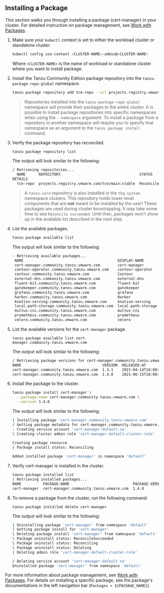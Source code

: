## Installing a Package

This section walks you through installing a package (cert-manager) in your cluster. For
detailed instruction on package management, see [Work with Packages](../package-management).

1. Make sure your `kubectl` context is set to either the workload cluster or standalone cluster.

    ```sh
    kubectl config use-context <CLUSTER-NAME>-admin@<CLUSTER-NAME>
    ```

    Where ``<CLUSTER-NAME>`` is the name of workload or standalone cluster where you want to install package.

1. Install the Tanzu Community Edition package repository into the `tanzu-package-repo-global` namespace.

    ```sh
    tanzu package repository add tce-repo --url projects.registry.vmware.com/tce/main:stable --namespace tanzu-package-repo-global
    ```

    > Repositories installed into the `tanzu-package-repo-global` namespace will provide their packages to the entire
    > cluster. It is possible to install package repositories into specific namespaces when using the `--namespace` argument.
    > To install a package from a repository in another namespace will require you to specify that namespace as an argument
    > to the `tanzu package install` command.
                                                                                                                                
1. Verify the package repository has reconciled.

    ```sh
    tanzu package repository list
    ```

    The output will look similar to the following:

    ```sh
    / Retrieving repositories...
      NAME      REPOSITORY                                    STATUS
    DETAILS
      tce-repo  projects.registry.vmware.com/tce/main:stable  Reconcile succeeded
    ```

    > A `tanzu-core` repository is also installed in the `tkg-system` namespace
    > clusters. This repository holds lower-level components that are **not**
    > meant to be installed by the user! These packages are used during cluster
    > boostrapping.
    > It may take some time to see `Reconcile succeeded`. Until then, packages
    > won't show up in the available list described in the next step.

1. List the available packages.

    ```sh
    tanzu package available list
    ```

    The output will look similar to the following:

    ```sh
    - Retrieving available packages...
     NAME                                           DISPLAY-NAME        SHORT-DESCRIPTION
     cert-manager.community.tanzu.vmware.com        cert-manager        Certificate management
     contour-operator.community.tanzu.vmware.com    contour-operator    Layer 7 Ingress
     contour.community.tanzu.vmware.com             Contour             An ingress controller
     external-dns.community.tanzu.vmware.com        external-dns        This package provides DNS...
     fluent-bit.community.tanzu.vmware.com          fluent-bit          Fluent Bit is a fast Log Processor and...
     gatekeeper.community.tanzu.vmware.com          gatekeeper          policy management
     grafana.community.tanzu.vmware.com             grafana             Visualization and analytics software
     harbor.community.tanzu.vmware.com              Harbor              OCI Registry
     knative-serving.community.tanzu.vmware.com     knative-serving     Knative Serving builds on Kubernetes to...
     local-path-storage.community.tanzu.vmware.com  local-path-storage  This package provides local path node...
     multus-cni.community.tanzu.vmware.com          multus-cni          This package provides the ability for...
     prometheus.community.tanzu.vmware.com          prometheus          A time series database for your metrics
     velero.community.tanzu.vmware.com              velero              Disaster recovery capabilities
    ```

1. List the available versions for the `cert-manager` package.

    ```shell
    tanzu package available list cert-manager.community.tanzu.vmware.com
    ```

    The output will look similar to the following:

    ```sh
    / Retrieving package versions for cert-manager.community.tanzu.vmware.com...
    NAME                                     VERSION  RELEASED-AT
    cert-manager.community.tanzu.vmware.com  1.3.1    2021-04-14T18:00:00Z
    cert-manager.community.tanzu.vmware.com  1.4.0    2021-06-15T18:00:00Z
    ```

1. Install the package to the cluster.

    ```sh
    tanzu package install cert-manager \
      --package-name cert-manager.community.tanzu.vmware.com \
      --version 1.4.0
    ```

    The output will look similar to the following:

    ```sh
    | Installing package 'cert-manager.community.tanzu.vmware.com'
    / Getting package metadata for cert-manager.community.tanzu.vmware.com
    - Creating service account 'cert-manager-default-sa'
    \ Creating cluster admin role 'cert-manager-default-cluster-role'
  
    Creating package resource
    / Package install status: Reconciling

    Added installed package 'cert-manager' in namespace 'default'

    ```

1. Verify cert-manager is installed in the cluster.

     ```sh
     tanzu package installed list
     | Retrieving installed packages...
     NAME          PACKAGE-NAME                             PACKAGE-VERSION  STATUS
     cert-manager  cert-manager.community.tanzu.vmware.com  1.4.0            Reconcile succeeded
     ```

1. To remove a package from the cluster, run the following command:

     ```shell
     tanzu package installed delete cert-manager
     ```

     The output will look similar to the following:

     ```sh
     | Uninstalling package 'cert-manager' from namespace 'default'
     | Getting package install for 'cert-manager'
     \ Deleting package install 'cert-manager' from namespace 'default'
     \ Package uninstall status: ReconcileSucceeded
     \ Package uninstall status: Reconciling
     \ Package uninstall status: Deleting
     | Deleting admin role 'cert-manager-default-cluster-role'

     / Deleting service account 'cert-manager-default-sa'
     Uninstalled package 'cert-manager' from namespace 'default'
     ```

For more information about package management, see [Work with Packages](../package-management). For details on installing a specific package,
see the package's documentations in the left navigation bar (`Packages >
${PACKAGE_NAME}`).
